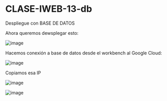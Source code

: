 # CLASE-IWEB-13-db
Despliegue con BASE DE DATOS

Ahora queremos dewsplegar esto:

![image](https://github.com/SergioABS0813/CLASE-IWEB-13-db/assets/134556600/6ca7234c-3252-40a8-9e6b-daee4a430d9d)

Hacemos conexión a base de datos desde el workbench al Google Cloud:

![image](https://github.com/SergioABS0813/CLASE-IWEB-13-db/assets/134556600/b4ad5aee-5d17-4d70-b3ec-2d2f6dc31370)

Copiamos esa IP

![image](https://github.com/SergioABS0813/CLASE-IWEB-13-db/assets/134556600/99d0b209-0b60-4e39-b468-760c3a524cdb)

![image](https://github.com/SergioABS0813/CLASE-IWEB-13-db/assets/134556600/c4eb4c52-5e84-4682-aec4-0c4b76fed218)



